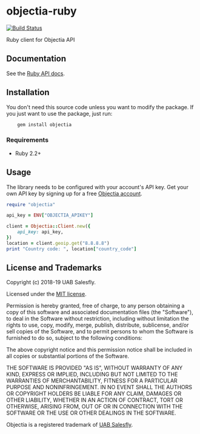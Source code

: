 # objectia-ruby
[![Build Status](https://travis-ci.org/objectia/objectia-ruby.svg?branch=master)](https://travis-ci.org/objectia/objectia-ruby)
<!--[![codecov](https://codecov.io/gh/objectia/objectia-ruby/branch/master/graph/badge.svg)](https://codecov.io/gh/objectia/objectia-ruby)-->

Ruby client for Objectia API


## Documentation

See the [Ruby API docs](https://docs.objectia.com/guide/ruby.html).


## Installation

You don't need this source code unless you want to modify the package. If you just
want to use the package, just run:

```bash
    gem install objectia
```


### Requirements

* Ruby 2.2+


## Usage

The library needs to be configured with your account's API key. Get your own API key by signing up for a free [Objectia account](https://objectia.com).

```ruby
require "objectia"

api_key = ENV["OBJECTIA_APIKEY"]

client = Objectia::Client.new({
    api_key: api_key,
})
location = client.geoip.get("8.8.8.8")
print "Country code: ", location["country_code"]
```


## License and Trademarks

Copyright (c) 2018-19 UAB Salesfly.

Licensed under the [MIT license](https://en.wikipedia.org/wiki/MIT_License). 

Permission is hereby granted, free of charge, to any person obtaining a copy
of this software and associated documentation files (the "Software"), to deal
in the Software without restriction, including without limitation the rights
to use, copy, modify, merge, publish, distribute, sublicense, and/or sell
copies of the Software, and to permit persons to whom the Software is
furnished to do so, subject to the following conditions:

The above copyright notice and this permission notice shall be included in all
copies or substantial portions of the Software.

THE SOFTWARE IS PROVIDED "AS IS", WITHOUT WARRANTY OF ANY KIND, EXPRESS OR
IMPLIED, INCLUDING BUT NOT LIMITED TO THE WARRANTIES OF MERCHANTABILITY,
FITNESS FOR A PARTICULAR PURPOSE AND NONINFRINGEMENT. IN NO EVENT SHALL THE
AUTHORS OR COPYRIGHT HOLDERS BE LIABLE FOR ANY CLAIM, DAMAGES OR OTHER
LIABILITY, WHETHER IN AN ACTION OF CONTRACT, TORT OR OTHERWISE, ARISING FROM,
OUT OF OR IN CONNECTION WITH THE SOFTWARE OR THE USE OR OTHER DEALINGS IN THE
SOFTWARE.

Objectia is a registered trademark of [UAB Salesfly](https://www.salesfly.com). 